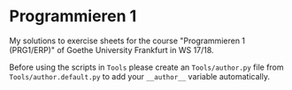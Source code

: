 # Programmieren 1

My solutions to exercise sheets for the course "Programmieren 1 (PRG1/ERP)" of Goethe University Frankfurt in WS 17/18.

Before using the scripts in `Tools` please create an `Tools/author.py` file from `Tools/author.default.py`
to add your `__author__` variable automatically.
